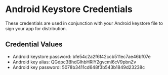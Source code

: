 # Android Keystore Credentials

These credentials are used in conjunction with your Android keystore file to sign your app for distribution. 

## Credential Values

- Android keystore password: bfe54c2a2f6f42ccb511ec7ae46bf07e
- Android key alias: QGdpc3BhdGlhbHRlY2gvcml6cV9pbnZv
- Android key password: 5078b3411cd648f3b543b1849d23238c
      